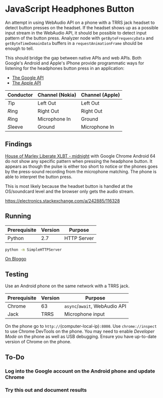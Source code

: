 # JavaScript Headphones Button

An attempt in using WebAudio API on a phone with a TRRS jack headset to detect button presses on the headset.
If the headset shows up as a possible input stream in the WebAudio API, it should be possible to detect input pattern of the button press.
Analyzer node with `getByteFrequencyData` and `getByteTimeDomainData` buffers in a `requestAnimationFrame` should be enough to tell.

This should bridge the gap between native APIs and web APIs.
Both Google's Android and Apple's iPhone provide programmatic ways for listening for the headphones button press in an application:

- [The Google API](https://stackoverflow.com/a/19543982/2715716)
- [The Apple API](https://stackoverflow.com/a/15425324/2715716)

| Conductor | Channel (Nokia) | Channel (Apple) |
|-----------|-----------------|-----------------|
| *T*ip     | Left Out        | Left Out        |
| *R*ing    | Right Out       | Right Out       |
| *R*ing    | Microphone In   | Ground          |
| *S*leeve  | Ground          | Microphone In   |

## Findings

[House of Marley Liberate XLBT - midnight](https://www.thehouseofmarley.com/liberate-xlbt-bluetooth-over-ear-headphones-midnight.html)
with Google Chrome Android 64 do not show any specific pattern when pressing the headphone button.
It appears as though the pulse is either too short to notice or the phones goes by the press-sound recording from the microphone matching.
The phone is able to interpret the button press.

This is most likely because the headset button is handled at the OS/soundcard level
and the browser only gets the audio stream.

https://electronics.stackexchange.com/a/242885/116328

## Running

| Prerequisite | Version | Purpose     |
|--------------|---------|-------------|
| Python       | 2.7     | HTTP Server |

```sh
python -m SimpleHTTPServer
```

[On Bloggo](index.html)

## Testing

Use an Android phone on the same network with a TRRS jack.

| Prerequisite | Version | Purpose                       |
|--------------|---------|-------------------------------|
| Chrome       | 63      | `async`/`await`, WebAudio API |
| Jack         | TRRS    | Microphone input              |

On the phone go to `http://`(computer-local-ip)`:8000`.
Use `chrome://inspect` to use Chrome DevTools on the phone.
You may need to enable *Developer Mode* on the phone as well as USB debugging.
Ensure you have up-to-date version of Chrome on the phone.

## To-Do

### Log into the Google account on the Android phone and update Chrome

### Try this out and document results
